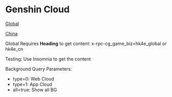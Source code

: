 # Genshin Cloud

[Global](https://sg-cg-api.hoyoverse.com/hk4e_global/cg/gamer/api/getUIConfig?type=1)

[China](https://api-cloudgame.mihoyo.com/hk4e_cg_cn/gamer/api/getUIConfig?type=0)

Global Requires **Heading** to get content: x-rpc-cg_game_biz=hk4e_global or hk4e_cn

Testing: Use Insomnia to get the content

Background Query Parameters:

- type=0: Web Cloud
- type=1: App Cloud
- all=true: Show all BG
